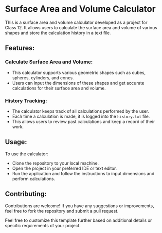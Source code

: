 # Surface Area and Volume Calculator

This is a surface area and volume calculator developed as a project for Class 12. It allows users to calculate the surface area and volume of various shapes and store the calculation history in a text file.

## Features:

### Calculate Surface Area and Volume:

- This calculator supports various geometric shapes such as cubes, spheres, cylinders, and cones.
- Users can input the dimensions of these shapes and get accurate calculations for their surface area and volume.

### History Tracking:

- The calculator keeps track of all calculations performed by the user.
- Each time a calculation is made, it is logged into the `history.txt` file.
- This allows users to review past calculations and keep a record of their work.

## Usage:

To use the calculator:
- Clone the repository to your local machine.
- Open the project in your preferred IDE or text editor.
- Run the application and follow the instructions to input dimensions and perform calculations.

## Contributing:

Contributions are welcome! If you have any suggestions or improvements, feel free to fork the repository and submit a pull request.


Feel free to customize this template further based on additional details or specific requirements of your project.
